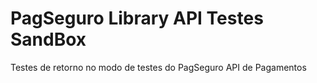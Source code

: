 # PagSeguro Library API Testes SandBox
Testes de retorno no modo de testes do PagSeguro API de Pagamentos
